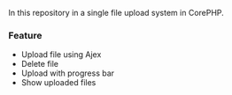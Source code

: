 In this repository in a single file upload system in CorePHP.

<h3>Feature</h3>
<ul>
  <li>Upload file using Ajex<//li>
  <li>Delete file<//li>
  <li>Upload with progress bar</li>
  <li>Show uploaded files <//li>
</ul>
